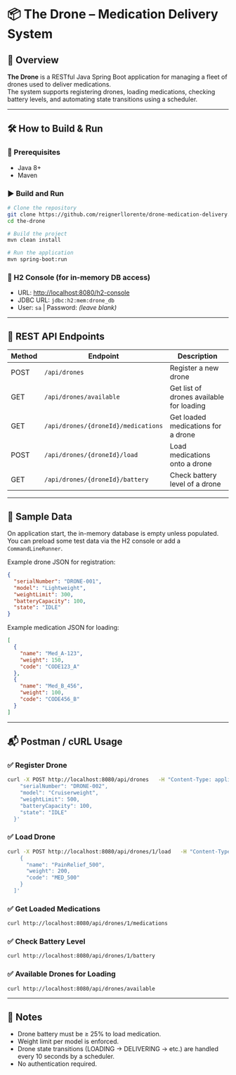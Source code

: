 # 📦 The Drone – Medication Delivery System

## 🚁 Overview

**The Drone** is a RESTful Java Spring Boot application for managing a fleet of drones used to deliver medications.  
The system supports registering drones, loading medications, checking battery levels, and automating state transitions using a scheduler.

---

## 🛠️ How to Build & Run

### 🔧 Prerequisites
- Java 8+
- Maven

### ▶️ Build and Run

```bash
# Clone the repository
git clone https://github.com/reignerllorente/drone-medication-delivery.git
cd the-drone

# Build the project
mvn clean install

# Run the application
mvn spring-boot:run
```

### 📂 H2 Console (for in-memory DB access)
- URL: [http://localhost:8080/h2-console](http://localhost:8080/h2-console)
- JDBC URL: `jdbc:h2:mem:drone_db`
- User: `sa` | Password: _(leave blank)_

---

## 📡 REST API Endpoints

| Method | Endpoint                             | Description                                  |
|--------|--------------------------------------|----------------------------------------------|
| POST   | `/api/drones`                        | Register a new drone                         |
| GET    | `/api/drones/available`              | Get list of drones available for loading     |
| GET    | `/api/drones/{droneId}/medications` | Get loaded medications for a drone           |
| POST   | `/api/drones/{droneId}/load`         | Load medications onto a drone                |
| GET    | `/api/drones/{droneId}/battery`      | Check battery level of a drone               |

---

## 🧪 Sample Data

On application start, the in-memory database is empty unless populated.  
You can preload some test data via the H2 console or add a `CommandLineRunner`.

Example drone JSON for registration:

```json
{
  "serialNumber": "DRONE-001",
  "model": "Lightweight",
  "weightLimit": 300,
  "batteryCapacity": 100,
  "state": "IDLE"
}
```

Example medication JSON for loading:

```json
[
  {
    "name": "Med_A-123",
    "weight": 150,
    "code": "CODE123_A"
  },
  {
    "name": "Med_B_456",
    "weight": 100,
    "code": "CODE456_B"
  }
]
```

---

## 📬 Postman / cURL Usage

### ✅ Register Drone
```bash
curl -X POST http://localhost:8080/api/drones   -H "Content-Type: application/json"   -d '{
    "serialNumber": "DRONE-002",
    "model": "Cruiserweight",
    "weightLimit": 500,
    "batteryCapacity": 100,
    "state": "IDLE"
  }'
```

### ✅ Load Drone
```bash
curl -X POST http://localhost:8080/api/drones/1/load   -H "Content-Type: application/json"   -d '[
    {
      "name": "PainRelief_500",
      "weight": 200,
      "code": "MED_500"
    }
  ]'
```

### ✅ Get Loaded Medications
```bash
curl http://localhost:8080/api/drones/1/medications
```

### ✅ Check Battery Level
```bash
curl http://localhost:8080/api/drones/1/battery
```

### ✅ Available Drones for Loading
```bash
curl http://localhost:8080/api/drones/available
```

---

## 📌 Notes

- Drone battery must be ≥ 25% to load medication.
- Weight limit per model is enforced.
- Drone state transitions (LOADING → DELIVERING → etc.) are handled every 10 seconds by a scheduler.
- No authentication required.
